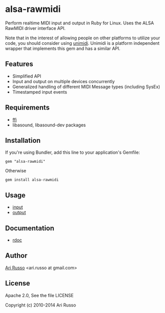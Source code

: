 # alsa-rawmidi

Perform realtime MIDI input and output in Ruby for Linux.  Uses the ALSA RawMIDI driver interface API.

Note that in the interest of allowing people on other platforms to utilize your code, you should consider using [unimidi](http://github.com/arirusso/unimidi).  Unimidi is a platform independent wrapper that implements this gem and has a similar API. 

## Features

* Simplified API
* Input and output on multiple devices concurrently
* Generalized handling of different MIDI Message types (including SysEx)
* Timestamped input events

## Requirements

* [ffi](http://github.com/ffi/ffi)
* libasound, libasound-dev packages

## Installation

If you're using Bundler, add this line to your application's Gemfile:

`gem "alsa-rawmidi"`

Otherwise

`gem install alsa-rawmidi`
	
## Usage

* [input](http://github.com/arirusso/alsa-rawmidi/blob/master/examples/input.rb)
* [output](http://github.com/arirusso/alsa-rawmidi/blob/master/examples/output.rb)

## Documentation

* [rdoc](http://rdoc.info/gems/alsa-rawmidi)
		
## Author 

[Ari Russo](http://github.com/arirusso) <ari.russo at gmail.com>
		
## License

Apache 2.0, See the file LICENSE

Copyright (c) 2010-2014 Ari Russo  
